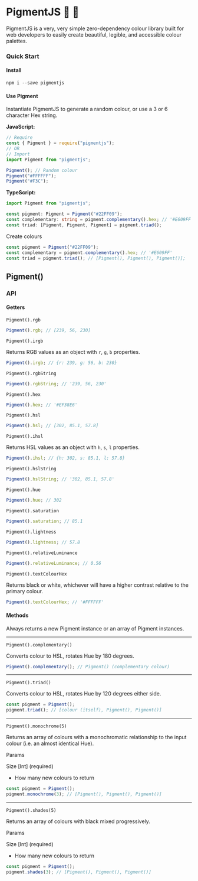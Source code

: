 # PigmentJS :pig_nose: :candy:

PigmentJS is a very, very simple zero-dependency colour library built for web developers to easily create beautiful, legible, and accessible colour palettes.

### Quick Start

#### Install

`npm i --save pigmentjs`

#### Use Pigment

Instantiate PigmentJS to generate a random colour, or use a 3 or 6 character Hex string.

**JavaScript:**

```javascript
// Require
const { Pigment } = require("pigmentjs");
// OR
// Import
import Pigment from "pigmentjs";

Pigment(); // Random colour
Pigment("#FFFFFF");
Pigment("#F3C");
```

**TypeScript:**

```typescript
import Pigment from "pigmentjs";

const pigment: Pigment = Pigment("#22FF09");
const complementary: string = pigment.complementary().hex; // '#E609FF'
const triad: [Pigment, Pigment, Pigment] = pigment.triad();
```

Create colours

```javascript
const pigment = Pigment("#22FF09");
const complementary = pigment.complementary().hex; // '#E609FF'
const triad = pigment.triad(); // [Pigment(), Pigment(), Pigment()];
```

## Pigment()

### API

#### Getters

`Pigment().rgb`

```javascript
Pigment().rgb; // [239, 56, 230]
```

`Pigment().irgb`

Returns RGB values as an object with `r`, `g`, `b` properties.

```javascript
Pigment().irgb; // {r: 239, g: 56, b: 230}
```

`Pigment().rgbString`

```javascript
Pigment().rgbString; // '239, 56, 230'
```

`Pigment().hex`

```javascript
Pigment().hex; // '#EF38E6'
```

`Pigment().hsl`

```javascript
Pigment().hsl; // [302, 85.1, 57.8]
```

`Pigment().ihsl`

Returns HSL values as an object with `h`, `s`, `l` properties.

```javascript
Pigment().ihsl; // {h: 302, s: 85.1, l: 57.8}
```

`Pigment().hslString`

```javascript
Pigment().hslString; // '302, 85.1, 57.8'
```

`Pigment().hue`

```javascript
Pigment().hue; // 302
```

`Pigment().saturation`

```javascript
Pigment().saturation; // 85.1
```

`Pigment().lightness`

```javascript
Pigment().lightness; // 57.8
```

`Pigment().relativeLuminance`

```javascript
Pigment().relativeLuminance; // 0.56
```

`Pigment().textColourHex`

Returns black or white, whichever will have a higher contrast relative to the
primary colour.

```javascript
Pigment().textColourHex; // '#FFFFFF'
```

#### Methods

Always returns a new Pigment instance or an array of Pigment instances.

---

`Pigment().complementary()`

Converts colour to HSL, rotates Hue by 180 degrees.

```javascript
Pigment().complementary(); // Pigment() (complementary colour)
```

---

`Pigment().triad()`

Converts colour to HSL, rotates Hue by 120 degrees either side.

```javascript
const pigment = Pigment();
pigment.triad(); // [colour (itself), Pigment(), Pigment()]
```

---

`Pigment().monochrome(5)`

Returns an array of colours with a monochromatic relationship to the input colour (i.e. an almost identical Hue).

Params

Size [Int] (required)

- How many new colours to return

```javascript
const pigment = Pigment();
pigment.monochrome(3); // [Pigment(), Pigment(), Pigment()]
```

---

`Pigment().shades(5)`

Returns an array of colours with black mixed progressively.

Params

Size [Int] (required)

- How many new colours to return

```javascript
const pigment = Pigment();
pigment.shades(3); // [Pigment(), Pigment(), Pigment()]
```
